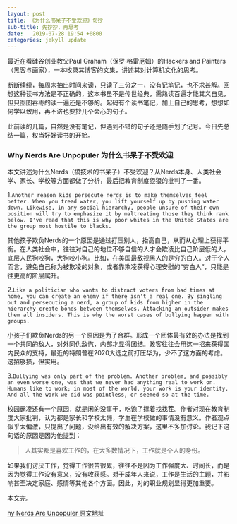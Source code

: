 ```yaml
---
layout: post
title: 《为什么书呆子不受欢迎》句抄
sub-title: 先抄抄，再思考
date:   2019-07-28 19:54 +0800
categories: jekyll update
---
```


最近在看硅谷创业教父Paul Graham（保罗·格雷厄姆）的Hackers and Painters（黑客与画家），一本收录其博客的文集，讲述其对计算机文化的思考。

断断续续，每周末抽出时间来读，只读了三分之一，没有记笔记，也不求甚解。回想这种读书方法是不正确的，这本书虽不是传世经典，需熟读百遍才能其义自见，但只囫囵吞枣的读一遍还是不够的。起码有个读书笔记，加上自己的思考，想想如何学以致用，再不济也要抄几个会心的句子。

此前读的几篇，自然是没有笔记，但遇到不错的句子还是随手划了记号。今日先总结一篇，权当好好读书的开始。

### Why Nerds Are Unpopuler 为什么书呆子不受欢迎

本文讲述为什么Nerds（搞技术的书呆子）不受欢迎？从Nerds本身、人类社会学、家长、学校等方面都做了分析，最后把教育制度狠狠的批判了一番。

 1.`Another reason kids persecute nerds is to make themselves feel better. When you tread water, you lift yourself up by pushing water down. Likewise, in any social hierarchy, people unsure of their own position will try to emphasize it by maltreating those they think rank below. I've read that this is why poor whites in the United States are the group most hostile to blacks.`

其他孩子欺负Nerds的一个原因是通过打压别人，抬高自己，从而从心理上获得平衡。在人类社会中，往往对自己的地位不够自信的人才会欺凌比自己阶层低的人，底层人民狗咬狗，大狗咬小狗。比如，在美国最敌视黑人的是穷的白人。对于个人而言，避免自己称为被欺凌的对象，或者靠欺凌获得心理安慰的“穷白人”，只能是往更高的阶层爬升。

2.`Like a politician who wants to distract voters from bad times at home, you can create an enemy if there isn't a real one. By singling out and persecuting a nerd, a group of kids from higher in the hierarchy create bonds between themselves. Attacking an outsider makes them all insiders. This is why the worst cases of bullying happen with groups.`

小孩子们欺负Nerds的另一个原因是为了合群。形成一个团体最有效的办法是找到一个共同的敌人，对外同仇敌忾，内部才显得团结。政客往往会用这一招来获得国内民众的支持，最近的特朗普在2020大选之前打压华为，少不了这方面的考虑。这招够损，但实用。

3.`Bullying was only part of the problem. Another problem, and possibly an even worse one, was that we never had anything real to work on. Humans like to work; in most of the world, your work is your identity. And all the work we did was pointless, or seemed so at the time.`

校园霸凌还有一个原因，就是闲的没事干，吃饱了撑着找找茬。作者对现在教育制度大家批判，认为都是家长和学校太懒，学生在学校做的事情没有意义。作者观点似乎太偏激，只提出了问题，没给出有效的解决方案，这里不多加讨论。我记下这句话的原因是因为他提到：

>人其实都是喜欢工作的，在大多数情况下，工作就是个人的身份。

如果我们讨厌工作，觉得工作很苦很累，往往不是因为工作强度大、时间长，而是因为觉得工作没有意义，没有收获感。对于成年人来说，工作是生活的主题，并影响甚至决定家庭、感情等其他各个方面。因此，对的职业规划显得更加重要。

本文完。

[hy Nerds Are Unpopuler 原文地址](http://www.paulgraham.com/nerds.html)










